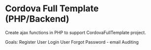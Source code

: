 Cordova Full Template (PHP/Backend)
=====================

Create ajax functions in PHP to support CordovaFullTemplate project.

Goals:
Register User
Login User
Forgot Password - email
Auditing